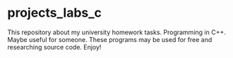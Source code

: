 # projects_labs_c
This repository about my university homework tasks. Programming in C++. Maybe useful for someone.
These programs may be used for free and researching source code. Enjoy!
